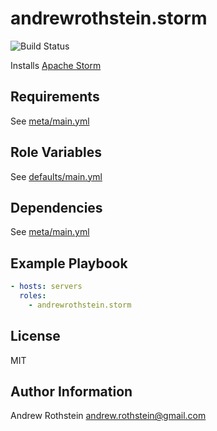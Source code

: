 andrewrothstein.storm
=====================
![Build Status](https://github.com/andrewrothstein/ansible-storm/actions/workflows/build.yml/badge.svg)

Installs [Apache Storm](https://storm.apache.org/index.html)

Requirements
------------

See [meta/main.yml](meta/main.yml)

Role Variables
--------------

See [defaults/main.yml](defaults/main.yml)

Dependencies
------------

See [meta/main.yml](meta/main.yml)

Example Playbook
----------------

```yml
- hosts: servers
  roles:
    - andrewrothstein.storm
```

License
-------

MIT

Author Information
------------------

Andrew Rothstein <andrew.rothstein@gmail.com>
